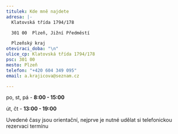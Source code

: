 ```yaml
---
titulek: Kde mně najdete
adresa: |-
  Klatovská třída 1794/178

  301 00  Plzeň, Jižní Předměstí

  Plzeňský kraj
oteviraci_doba: "\n"
ulice_cp: Klatovská třída 1794/178
psc: 301 00
mesto: Plzeň
telefon: "+420 604 349 095"
email: a.krajicova@seznam.cz

---
```

po, st, pá - **8:00 - 15:00**

út, čt - **13:00 - 19:00**

Uvedené časy jsou orientační, nejprve je nutné udělat si telefonickou rezervaci termínu